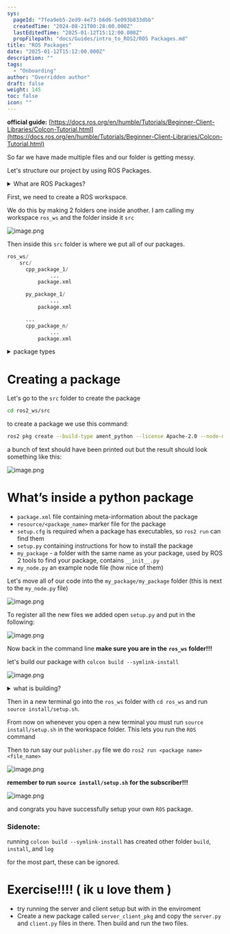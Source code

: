 ```yaml
---
sys:
  pageId: "7fea9eb5-2ed9-4e73-b6d6-5e093b833dbb"
  createdTime: "2024-08-21T00:28:00.000Z"
  lastEditedTime: "2025-01-12T15:12:00.000Z"
  propFilepath: "docs/Guides/intro_to_ROS2/ROS Packages.md"
title: "ROS Packages"
date: "2025-01-12T15:12:00.000Z"
description: ""
tags:
  - "Onboarding"
author: "Overridden author"
draft: false
weight: 145
toc: false
icon: ""
---
```


**official guide:** [https://docs.ros.org/en/humble/Tutorials/Beginner-Client-Libraries/Colcon-Tutorial.html](https://docs.ros.org/en/humble/Tutorials/Beginner-Client-Libraries/Colcon-Tutorial.html)

So far we have made multiple files and our folder is getting messy.

Let's structure our project by using ROS Packages.

<details>

<summary>What are ROS Packages?</summary>

ROS Packages are, as the name implies, packages of code that are highly sharable between ROS developers.

They consist of a folder, `package.xml` file, and source code

```python
      cpp_package_1/
		      ... imagine much code files here ..
          package.xml
```

</details>

First, we need to create a ROS workspace.

We do this by making 2 folders one inside another. I am calling my workspace `ros_ws` and the folder inside it `src`

![image.png](https://prod-files-secure.s3.us-west-2.amazonaws.com/d518164a-d88e-44d1-a4ee-3adb3bd8bce0/70706947-fd18-4537-a67b-e12946812d31/image.png?X-Amz-Algorithm=AWS4-HMAC-SHA256&X-Amz-Content-Sha256=UNSIGNED-PAYLOAD&X-Amz-Credential=ASIAZI2LB466SX64FFL5%2F20250616%2Fus-west-2%2Fs3%2Faws4_request&X-Amz-Date=20250616T004500Z&X-Amz-Expires=3600&X-Amz-Security-Token=IQoJb3JpZ2luX2VjEGgaCXVzLXdlc3QtMiJHMEUCICfQALlvGgSH5bS9SVY8IXz5fOSddbXRVdDl5OlWKsXNAiEA38HWyQ%2BzEgCkOQ4OqRYrE0sGYyZ7ROg8ZNoj7E%2F2Oo0q%2FwMIURAAGgw2Mzc0MjMxODM4MDUiDCJVsCdfjRr73Ok%2FrCrcAzl8yukW9h8gtAb5ht%2Bo8lU1e2vLLPgZeCTSFu6aZp5SJrXKw5cJTtSZHH7Eif8iJ1iSGshAZNZEZhtM3o8UJV2CG7RRd5wd0IQxAlAldHCpg2uqBHeFDMVy9%2FJAB6I9BXvogQPaTBdwtUO7D5CmFO4sqcGoW11gO1TrgaM9X3RIU42mG%2B4nCe%2B1AbCECJFpjSUTd3rrsnxxvynJFYOR%2B9%2Bpu1xaEmj16TEmMjxdB33pN7LiV435Q7tdNX0OF7wIQoAKBPB5XksPnlI8ZHmtuEszS2buNU6Oj18FwuJw8fH7vMFsGKZBZkOjNNzubsf4mrz7%2FxQdUq332hsRGf4Srq5E37rG5WXBx9Uc5gJLAGbmphUKzVxWCxuhHSR1KDByaD1mpYYS7eivEXp3nVQzxoFKp%2BP15wBSRriPdNsWzRvln0XEYgWbEgR3FKMFZBQ3VUv2bRrMOztKpcPv6WXASYB%2B4K4AwEyOr5ktfo3sS4kxI0ShodMcffIQ%2FyBZhDp4AH2YL3DK0EqJs3Y55Otbra0DqEcCUDd6pmqQqjKDUTd%2FFwfxaZIeVRKmzsXPYqlhgE%2BESPDWvziQOX11e9%2BPFUBXO0C8dlbnAQPs7ppHZ0NPA0apXLPCmdvp1p3nMJivvcIGOqUBjOxfS7a7GR%2B0rqiUA44dlTLXbTk9u%2FDnrnrBUqpmGivYzXnBAxfD29Pj2OYN8r4lbq0J2RwWwKDVi7mTtVcghsZxhuF%2FX4ABJssHJX5Y6TPwj6qCAFvpYkV8MiO%2BUs%2Fdp0qBuyXglbmPjf9RyYsEQLmHhQuI7GdMtJxGmKTH75r9l%2FmYfQSUjWhAUZmD6n%2FdMvkZ6s5g1MgTHGvUlUoznzqftGPB&X-Amz-Signature=bd8e9f8ea60a24eb500c8e70f48e667f9c75922b5796bdc3ec954fb7753c337f&X-Amz-SignedHeaders=host&x-amz-checksum-mode=ENABLED&x-id=GetObject)

Then inside this `src` folder is where we put all of our packages.

```python
ros_ws/
    src/
      cpp_package_1/
		      ...
          package.xml

      py_package_1/
		      ...
          package.xml

      ...
      cpp_package_n/
		      ...
          package.xml

```

<details>

<summary>package types</summary>

packages can be either `C++` or python.

the intern file structure is different for each but for this guide we will stick to creating python packages

</details>

# Creating a package

Let's go to the `src` folder to create the package

```bash
cd ros2_ws/src
```

to create a package we use this command:

```bash
ros2 pkg create --build-type ament_python --license Apache-2.0 --node-name my_node my_package
```

a bunch of text should have been printed out but the result should look something like this:

![image.png](https://prod-files-secure.s3.us-west-2.amazonaws.com/d518164a-d88e-44d1-a4ee-3adb3bd8bce0/e6cf1e3f-8512-4a3e-b131-079f800bf3e8/image.png?X-Amz-Algorithm=AWS4-HMAC-SHA256&X-Amz-Content-Sha256=UNSIGNED-PAYLOAD&X-Amz-Credential=ASIAZI2LB466SX64FFL5%2F20250616%2Fus-west-2%2Fs3%2Faws4_request&X-Amz-Date=20250616T004500Z&X-Amz-Expires=3600&X-Amz-Security-Token=IQoJb3JpZ2luX2VjEGgaCXVzLXdlc3QtMiJHMEUCICfQALlvGgSH5bS9SVY8IXz5fOSddbXRVdDl5OlWKsXNAiEA38HWyQ%2BzEgCkOQ4OqRYrE0sGYyZ7ROg8ZNoj7E%2F2Oo0q%2FwMIURAAGgw2Mzc0MjMxODM4MDUiDCJVsCdfjRr73Ok%2FrCrcAzl8yukW9h8gtAb5ht%2Bo8lU1e2vLLPgZeCTSFu6aZp5SJrXKw5cJTtSZHH7Eif8iJ1iSGshAZNZEZhtM3o8UJV2CG7RRd5wd0IQxAlAldHCpg2uqBHeFDMVy9%2FJAB6I9BXvogQPaTBdwtUO7D5CmFO4sqcGoW11gO1TrgaM9X3RIU42mG%2B4nCe%2B1AbCECJFpjSUTd3rrsnxxvynJFYOR%2B9%2Bpu1xaEmj16TEmMjxdB33pN7LiV435Q7tdNX0OF7wIQoAKBPB5XksPnlI8ZHmtuEszS2buNU6Oj18FwuJw8fH7vMFsGKZBZkOjNNzubsf4mrz7%2FxQdUq332hsRGf4Srq5E37rG5WXBx9Uc5gJLAGbmphUKzVxWCxuhHSR1KDByaD1mpYYS7eivEXp3nVQzxoFKp%2BP15wBSRriPdNsWzRvln0XEYgWbEgR3FKMFZBQ3VUv2bRrMOztKpcPv6WXASYB%2B4K4AwEyOr5ktfo3sS4kxI0ShodMcffIQ%2FyBZhDp4AH2YL3DK0EqJs3Y55Otbra0DqEcCUDd6pmqQqjKDUTd%2FFwfxaZIeVRKmzsXPYqlhgE%2BESPDWvziQOX11e9%2BPFUBXO0C8dlbnAQPs7ppHZ0NPA0apXLPCmdvp1p3nMJivvcIGOqUBjOxfS7a7GR%2B0rqiUA44dlTLXbTk9u%2FDnrnrBUqpmGivYzXnBAxfD29Pj2OYN8r4lbq0J2RwWwKDVi7mTtVcghsZxhuF%2FX4ABJssHJX5Y6TPwj6qCAFvpYkV8MiO%2BUs%2Fdp0qBuyXglbmPjf9RyYsEQLmHhQuI7GdMtJxGmKTH75r9l%2FmYfQSUjWhAUZmD6n%2FdMvkZ6s5g1MgTHGvUlUoznzqftGPB&X-Amz-Signature=79618c76ba17082ff3b5cfb09526b9af50f31e1177c58c5594e051527f0677c5&X-Amz-SignedHeaders=host&x-amz-checksum-mode=ENABLED&x-id=GetObject)

# What’s inside a python package

- `package.xml` file containing meta-information about the package
- `resource/<package_name>` marker file for the package
- `setup.cfg` is required when a package has executables, so `ros2 run` can find them
- `setup.py` containing instructions for how to install the package
- `my_package` - a folder with the same name as your package, used by ROS 2 tools to find your package, contains `__init__.py`
- `my_node.py` an example node file (how nice of them)

Let's move all of our code into the `my_package/my_package` folder (this is next to the `my_node.py` file)

![image.png](https://prod-files-secure.s3.us-west-2.amazonaws.com/d518164a-d88e-44d1-a4ee-3adb3bd8bce0/9ce58f11-0da9-4d3e-b86d-506a9685d378/image.png?X-Amz-Algorithm=AWS4-HMAC-SHA256&X-Amz-Content-Sha256=UNSIGNED-PAYLOAD&X-Amz-Credential=ASIAZI2LB466SX64FFL5%2F20250616%2Fus-west-2%2Fs3%2Faws4_request&X-Amz-Date=20250616T004500Z&X-Amz-Expires=3600&X-Amz-Security-Token=IQoJb3JpZ2luX2VjEGgaCXVzLXdlc3QtMiJHMEUCICfQALlvGgSH5bS9SVY8IXz5fOSddbXRVdDl5OlWKsXNAiEA38HWyQ%2BzEgCkOQ4OqRYrE0sGYyZ7ROg8ZNoj7E%2F2Oo0q%2FwMIURAAGgw2Mzc0MjMxODM4MDUiDCJVsCdfjRr73Ok%2FrCrcAzl8yukW9h8gtAb5ht%2Bo8lU1e2vLLPgZeCTSFu6aZp5SJrXKw5cJTtSZHH7Eif8iJ1iSGshAZNZEZhtM3o8UJV2CG7RRd5wd0IQxAlAldHCpg2uqBHeFDMVy9%2FJAB6I9BXvogQPaTBdwtUO7D5CmFO4sqcGoW11gO1TrgaM9X3RIU42mG%2B4nCe%2B1AbCECJFpjSUTd3rrsnxxvynJFYOR%2B9%2Bpu1xaEmj16TEmMjxdB33pN7LiV435Q7tdNX0OF7wIQoAKBPB5XksPnlI8ZHmtuEszS2buNU6Oj18FwuJw8fH7vMFsGKZBZkOjNNzubsf4mrz7%2FxQdUq332hsRGf4Srq5E37rG5WXBx9Uc5gJLAGbmphUKzVxWCxuhHSR1KDByaD1mpYYS7eivEXp3nVQzxoFKp%2BP15wBSRriPdNsWzRvln0XEYgWbEgR3FKMFZBQ3VUv2bRrMOztKpcPv6WXASYB%2B4K4AwEyOr5ktfo3sS4kxI0ShodMcffIQ%2FyBZhDp4AH2YL3DK0EqJs3Y55Otbra0DqEcCUDd6pmqQqjKDUTd%2FFwfxaZIeVRKmzsXPYqlhgE%2BESPDWvziQOX11e9%2BPFUBXO0C8dlbnAQPs7ppHZ0NPA0apXLPCmdvp1p3nMJivvcIGOqUBjOxfS7a7GR%2B0rqiUA44dlTLXbTk9u%2FDnrnrBUqpmGivYzXnBAxfD29Pj2OYN8r4lbq0J2RwWwKDVi7mTtVcghsZxhuF%2FX4ABJssHJX5Y6TPwj6qCAFvpYkV8MiO%2BUs%2Fdp0qBuyXglbmPjf9RyYsEQLmHhQuI7GdMtJxGmKTH75r9l%2FmYfQSUjWhAUZmD6n%2FdMvkZ6s5g1MgTHGvUlUoznzqftGPB&X-Amz-Signature=5ccdade0e1e31c584cffd1e899aa0ea29bf51535d46113378dec89edb778730e&X-Amz-SignedHeaders=host&x-amz-checksum-mode=ENABLED&x-id=GetObject)

To register all the new files we added open `setup.py` and put in the following:

![image.png](https://prod-files-secure.s3.us-west-2.amazonaws.com/d518164a-d88e-44d1-a4ee-3adb3bd8bce0/1cd7c262-4cae-4496-9d75-c178537d24a2/image.png?X-Amz-Algorithm=AWS4-HMAC-SHA256&X-Amz-Content-Sha256=UNSIGNED-PAYLOAD&X-Amz-Credential=ASIAZI2LB466SX64FFL5%2F20250616%2Fus-west-2%2Fs3%2Faws4_request&X-Amz-Date=20250616T004500Z&X-Amz-Expires=3600&X-Amz-Security-Token=IQoJb3JpZ2luX2VjEGgaCXVzLXdlc3QtMiJHMEUCICfQALlvGgSH5bS9SVY8IXz5fOSddbXRVdDl5OlWKsXNAiEA38HWyQ%2BzEgCkOQ4OqRYrE0sGYyZ7ROg8ZNoj7E%2F2Oo0q%2FwMIURAAGgw2Mzc0MjMxODM4MDUiDCJVsCdfjRr73Ok%2FrCrcAzl8yukW9h8gtAb5ht%2Bo8lU1e2vLLPgZeCTSFu6aZp5SJrXKw5cJTtSZHH7Eif8iJ1iSGshAZNZEZhtM3o8UJV2CG7RRd5wd0IQxAlAldHCpg2uqBHeFDMVy9%2FJAB6I9BXvogQPaTBdwtUO7D5CmFO4sqcGoW11gO1TrgaM9X3RIU42mG%2B4nCe%2B1AbCECJFpjSUTd3rrsnxxvynJFYOR%2B9%2Bpu1xaEmj16TEmMjxdB33pN7LiV435Q7tdNX0OF7wIQoAKBPB5XksPnlI8ZHmtuEszS2buNU6Oj18FwuJw8fH7vMFsGKZBZkOjNNzubsf4mrz7%2FxQdUq332hsRGf4Srq5E37rG5WXBx9Uc5gJLAGbmphUKzVxWCxuhHSR1KDByaD1mpYYS7eivEXp3nVQzxoFKp%2BP15wBSRriPdNsWzRvln0XEYgWbEgR3FKMFZBQ3VUv2bRrMOztKpcPv6WXASYB%2B4K4AwEyOr5ktfo3sS4kxI0ShodMcffIQ%2FyBZhDp4AH2YL3DK0EqJs3Y55Otbra0DqEcCUDd6pmqQqjKDUTd%2FFwfxaZIeVRKmzsXPYqlhgE%2BESPDWvziQOX11e9%2BPFUBXO0C8dlbnAQPs7ppHZ0NPA0apXLPCmdvp1p3nMJivvcIGOqUBjOxfS7a7GR%2B0rqiUA44dlTLXbTk9u%2FDnrnrBUqpmGivYzXnBAxfD29Pj2OYN8r4lbq0J2RwWwKDVi7mTtVcghsZxhuF%2FX4ABJssHJX5Y6TPwj6qCAFvpYkV8MiO%2BUs%2Fdp0qBuyXglbmPjf9RyYsEQLmHhQuI7GdMtJxGmKTH75r9l%2FmYfQSUjWhAUZmD6n%2FdMvkZ6s5g1MgTHGvUlUoznzqftGPB&X-Amz-Signature=e080c2b98f4124888caa0e2e7dadad0dd07d1b25b6cb60d19c17a5db8935be5c&X-Amz-SignedHeaders=host&x-amz-checksum-mode=ENABLED&x-id=GetObject)

Now back in the command line **make sure you are in the** **`ros_ws`** **folder!!!**

let's build our package with `colcon build --symlink-install`

![image.png](https://prod-files-secure.s3.us-west-2.amazonaws.com/d518164a-d88e-44d1-a4ee-3adb3bd8bce0/2f2a0d27-b173-48fd-b189-5f5c0ce65619/image.png?X-Amz-Algorithm=AWS4-HMAC-SHA256&X-Amz-Content-Sha256=UNSIGNED-PAYLOAD&X-Amz-Credential=ASIAZI2LB466SX64FFL5%2F20250616%2Fus-west-2%2Fs3%2Faws4_request&X-Amz-Date=20250616T004500Z&X-Amz-Expires=3600&X-Amz-Security-Token=IQoJb3JpZ2luX2VjEGgaCXVzLXdlc3QtMiJHMEUCICfQALlvGgSH5bS9SVY8IXz5fOSddbXRVdDl5OlWKsXNAiEA38HWyQ%2BzEgCkOQ4OqRYrE0sGYyZ7ROg8ZNoj7E%2F2Oo0q%2FwMIURAAGgw2Mzc0MjMxODM4MDUiDCJVsCdfjRr73Ok%2FrCrcAzl8yukW9h8gtAb5ht%2Bo8lU1e2vLLPgZeCTSFu6aZp5SJrXKw5cJTtSZHH7Eif8iJ1iSGshAZNZEZhtM3o8UJV2CG7RRd5wd0IQxAlAldHCpg2uqBHeFDMVy9%2FJAB6I9BXvogQPaTBdwtUO7D5CmFO4sqcGoW11gO1TrgaM9X3RIU42mG%2B4nCe%2B1AbCECJFpjSUTd3rrsnxxvynJFYOR%2B9%2Bpu1xaEmj16TEmMjxdB33pN7LiV435Q7tdNX0OF7wIQoAKBPB5XksPnlI8ZHmtuEszS2buNU6Oj18FwuJw8fH7vMFsGKZBZkOjNNzubsf4mrz7%2FxQdUq332hsRGf4Srq5E37rG5WXBx9Uc5gJLAGbmphUKzVxWCxuhHSR1KDByaD1mpYYS7eivEXp3nVQzxoFKp%2BP15wBSRriPdNsWzRvln0XEYgWbEgR3FKMFZBQ3VUv2bRrMOztKpcPv6WXASYB%2B4K4AwEyOr5ktfo3sS4kxI0ShodMcffIQ%2FyBZhDp4AH2YL3DK0EqJs3Y55Otbra0DqEcCUDd6pmqQqjKDUTd%2FFwfxaZIeVRKmzsXPYqlhgE%2BESPDWvziQOX11e9%2BPFUBXO0C8dlbnAQPs7ppHZ0NPA0apXLPCmdvp1p3nMJivvcIGOqUBjOxfS7a7GR%2B0rqiUA44dlTLXbTk9u%2FDnrnrBUqpmGivYzXnBAxfD29Pj2OYN8r4lbq0J2RwWwKDVi7mTtVcghsZxhuF%2FX4ABJssHJX5Y6TPwj6qCAFvpYkV8MiO%2BUs%2Fdp0qBuyXglbmPjf9RyYsEQLmHhQuI7GdMtJxGmKTH75r9l%2FmYfQSUjWhAUZmD6n%2FdMvkZ6s5g1MgTHGvUlUoznzqftGPB&X-Amz-Signature=c300723af84efc6d5f93d10f019e614cb6b156d21b76157de13703a1dd79f5ed&X-Amz-SignedHeaders=host&x-amz-checksum-mode=ENABLED&x-id=GetObject)

<details>

<summary>what is building?</summary>

if you are a CS major at Rose-Hulman you will learn the answer to this in CSSE132

but TLDR; is it combines all the code files into one program that can be run easily 

</details>

Then in a new terminal go into the `ros_ws` folder with `cd ros_ws` and run `source install/setup.sh`. 

From now on whenever you open a new terminal you must run `source install/setup.sh` in the workspace folder. This lets you run the `ROS` command

Then to run say our `publisher.py` file we do `ros2 run <package name> <file_name>`

![image.png](https://prod-files-secure.s3.us-west-2.amazonaws.com/d518164a-d88e-44d1-a4ee-3adb3bd8bce0/4f4b1219-3a44-4632-aa0a-ce3471699f59/image.png?X-Amz-Algorithm=AWS4-HMAC-SHA256&X-Amz-Content-Sha256=UNSIGNED-PAYLOAD&X-Amz-Credential=ASIAZI2LB466SX64FFL5%2F20250616%2Fus-west-2%2Fs3%2Faws4_request&X-Amz-Date=20250616T004500Z&X-Amz-Expires=3600&X-Amz-Security-Token=IQoJb3JpZ2luX2VjEGgaCXVzLXdlc3QtMiJHMEUCICfQALlvGgSH5bS9SVY8IXz5fOSddbXRVdDl5OlWKsXNAiEA38HWyQ%2BzEgCkOQ4OqRYrE0sGYyZ7ROg8ZNoj7E%2F2Oo0q%2FwMIURAAGgw2Mzc0MjMxODM4MDUiDCJVsCdfjRr73Ok%2FrCrcAzl8yukW9h8gtAb5ht%2Bo8lU1e2vLLPgZeCTSFu6aZp5SJrXKw5cJTtSZHH7Eif8iJ1iSGshAZNZEZhtM3o8UJV2CG7RRd5wd0IQxAlAldHCpg2uqBHeFDMVy9%2FJAB6I9BXvogQPaTBdwtUO7D5CmFO4sqcGoW11gO1TrgaM9X3RIU42mG%2B4nCe%2B1AbCECJFpjSUTd3rrsnxxvynJFYOR%2B9%2Bpu1xaEmj16TEmMjxdB33pN7LiV435Q7tdNX0OF7wIQoAKBPB5XksPnlI8ZHmtuEszS2buNU6Oj18FwuJw8fH7vMFsGKZBZkOjNNzubsf4mrz7%2FxQdUq332hsRGf4Srq5E37rG5WXBx9Uc5gJLAGbmphUKzVxWCxuhHSR1KDByaD1mpYYS7eivEXp3nVQzxoFKp%2BP15wBSRriPdNsWzRvln0XEYgWbEgR3FKMFZBQ3VUv2bRrMOztKpcPv6WXASYB%2B4K4AwEyOr5ktfo3sS4kxI0ShodMcffIQ%2FyBZhDp4AH2YL3DK0EqJs3Y55Otbra0DqEcCUDd6pmqQqjKDUTd%2FFwfxaZIeVRKmzsXPYqlhgE%2BESPDWvziQOX11e9%2BPFUBXO0C8dlbnAQPs7ppHZ0NPA0apXLPCmdvp1p3nMJivvcIGOqUBjOxfS7a7GR%2B0rqiUA44dlTLXbTk9u%2FDnrnrBUqpmGivYzXnBAxfD29Pj2OYN8r4lbq0J2RwWwKDVi7mTtVcghsZxhuF%2FX4ABJssHJX5Y6TPwj6qCAFvpYkV8MiO%2BUs%2Fdp0qBuyXglbmPjf9RyYsEQLmHhQuI7GdMtJxGmKTH75r9l%2FmYfQSUjWhAUZmD6n%2FdMvkZ6s5g1MgTHGvUlUoznzqftGPB&X-Amz-Signature=854dac884ef9e0cbfa59b20fc728a7d3015376a34cd79449b92176e9e460a3fb&X-Amz-SignedHeaders=host&x-amz-checksum-mode=ENABLED&x-id=GetObject)

**remember to run** **`source install/setup.sh`** **for the subscriber!!!**

![image.png](https://prod-files-secure.s3.us-west-2.amazonaws.com/d518164a-d88e-44d1-a4ee-3adb3bd8bce0/02121119-dad4-49ec-8356-c956108b4243/image.png?X-Amz-Algorithm=AWS4-HMAC-SHA256&X-Amz-Content-Sha256=UNSIGNED-PAYLOAD&X-Amz-Credential=ASIAZI2LB466SX64FFL5%2F20250616%2Fus-west-2%2Fs3%2Faws4_request&X-Amz-Date=20250616T004500Z&X-Amz-Expires=3600&X-Amz-Security-Token=IQoJb3JpZ2luX2VjEGgaCXVzLXdlc3QtMiJHMEUCICfQALlvGgSH5bS9SVY8IXz5fOSddbXRVdDl5OlWKsXNAiEA38HWyQ%2BzEgCkOQ4OqRYrE0sGYyZ7ROg8ZNoj7E%2F2Oo0q%2FwMIURAAGgw2Mzc0MjMxODM4MDUiDCJVsCdfjRr73Ok%2FrCrcAzl8yukW9h8gtAb5ht%2Bo8lU1e2vLLPgZeCTSFu6aZp5SJrXKw5cJTtSZHH7Eif8iJ1iSGshAZNZEZhtM3o8UJV2CG7RRd5wd0IQxAlAldHCpg2uqBHeFDMVy9%2FJAB6I9BXvogQPaTBdwtUO7D5CmFO4sqcGoW11gO1TrgaM9X3RIU42mG%2B4nCe%2B1AbCECJFpjSUTd3rrsnxxvynJFYOR%2B9%2Bpu1xaEmj16TEmMjxdB33pN7LiV435Q7tdNX0OF7wIQoAKBPB5XksPnlI8ZHmtuEszS2buNU6Oj18FwuJw8fH7vMFsGKZBZkOjNNzubsf4mrz7%2FxQdUq332hsRGf4Srq5E37rG5WXBx9Uc5gJLAGbmphUKzVxWCxuhHSR1KDByaD1mpYYS7eivEXp3nVQzxoFKp%2BP15wBSRriPdNsWzRvln0XEYgWbEgR3FKMFZBQ3VUv2bRrMOztKpcPv6WXASYB%2B4K4AwEyOr5ktfo3sS4kxI0ShodMcffIQ%2FyBZhDp4AH2YL3DK0EqJs3Y55Otbra0DqEcCUDd6pmqQqjKDUTd%2FFwfxaZIeVRKmzsXPYqlhgE%2BESPDWvziQOX11e9%2BPFUBXO0C8dlbnAQPs7ppHZ0NPA0apXLPCmdvp1p3nMJivvcIGOqUBjOxfS7a7GR%2B0rqiUA44dlTLXbTk9u%2FDnrnrBUqpmGivYzXnBAxfD29Pj2OYN8r4lbq0J2RwWwKDVi7mTtVcghsZxhuF%2FX4ABJssHJX5Y6TPwj6qCAFvpYkV8MiO%2BUs%2Fdp0qBuyXglbmPjf9RyYsEQLmHhQuI7GdMtJxGmKTH75r9l%2FmYfQSUjWhAUZmD6n%2FdMvkZ6s5g1MgTHGvUlUoznzqftGPB&X-Amz-Signature=802770f3acaf58f1dc4dab4be5b7621bc702534b269524dd2fa98fa9e904d934&X-Amz-SignedHeaders=host&x-amz-checksum-mode=ENABLED&x-id=GetObject)

and congrats you have successfully setup your own `ROS` package.

### Sidenote:

running `colcon build --symlink-install` has created other folder `build`, `install`, and `log`

for the most part, these can be ignored.

# Exercise!!!! ( ik u love them )

- try running the server and client setup but with in the enviroment
- Create a new package called `server_client_pkg` and copy the `server.py` and `client.py` files in there. Then build and run the two files.
